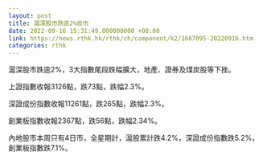 ```yaml
---
layout: post
title: 滬深股市跌逾2%收市
date: 2022-09-16 15:31:49.000000000 +08:00
link: https://news.rthk.hk/rthk/ch/component/k2/1667095-20220916.htm
categories: rthk
---
```


滬深股市跌逾2%，3大指數尾段跌幅擴大，地產、證券及煤炭股等下挫。

上證指數收報3126點，跌73點，跌幅2.3%。

深證成份指數收報11261點，跌265點，跌幅2.3%。

創業板指數收報2367點，跌56點，跌幅2.34%。

內地股市本周只有4日市，全星期計，滬股累計跌4.2%，深證成份指數跌5.2%，創業板指數跌7.1%。
